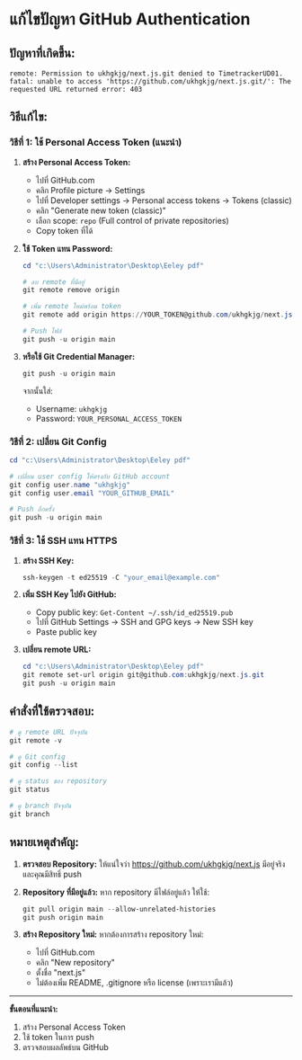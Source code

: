 # แก้ไขปัญหา GitHub Authentication

## ปัญหาที่เกิดขึ้น:
```
remote: Permission to ukhgkjg/next.js.git denied to TimetrackerUD01.
fatal: unable to access 'https://github.com/ukhgkjg/next.js.git/': The requested URL returned error: 403
```

## วิธีแก้ไข:

### วิธีที่ 1: ใช้ Personal Access Token (แนะนำ)

1. **สร้าง Personal Access Token:**
   - ไปที่ GitHub.com
   - คลิก Profile picture → Settings
   - ไปที่ Developer settings → Personal access tokens → Tokens (classic)
   - คลิก "Generate new token (classic)"
   - เลือก scope: `repo` (Full control of private repositories)
   - Copy token ที่ได้

2. **ใช้ Token แทน Password:**
   ```powershell
   cd "c:\Users\Administrator\Desktop\Eeley pdf"
   
   # ลบ remote ที่มีอยู่
   git remote remove origin
   
   # เพิ่ม remote ใหม่พร้อม token
   git remote add origin https://YOUR_TOKEN@github.com/ukhgkjg/next.js.git
   
   # Push ไฟล์
   git push -u origin main
   ```

3. **หรือใช้ Git Credential Manager:**
   ```powershell
   git push -u origin main
   ```
   จากนั้นใส่:
   - Username: `ukhgkjg`
   - Password: `YOUR_PERSONAL_ACCESS_TOKEN`

### วิธีที่ 2: เปลี่ยน Git Config

```powershell
cd "c:\Users\Administrator\Desktop\Eeley pdf"

# เปลี่ยน user config ให้ตรงกับ GitHub account
git config user.name "ukhgkjg"
git config user.email "YOUR_GITHUB_EMAIL"

# Push อีกครั้ง
git push -u origin main
```

### วิธีที่ 3: ใช้ SSH แทน HTTPS

1. **สร้าง SSH Key:**
   ```powershell
   ssh-keygen -t ed25519 -C "your_email@example.com"
   ```

2. **เพิ่ม SSH Key ไปยัง GitHub:**
   - Copy public key: `Get-Content ~/.ssh/id_ed25519.pub`
   - ไปที่ GitHub Settings → SSH and GPG keys → New SSH key
   - Paste public key

3. **เปลี่ยน remote URL:**
   ```powershell
   cd "c:\Users\Administrator\Desktop\Eeley pdf"
   git remote set-url origin git@github.com:ukhgkjg/next.js.git
   git push -u origin main
   ```

## คำสั่งที่ใช้ตรวจสอบ:

```powershell
# ดู remote URL ปัจจุบัน
git remote -v

# ดู Git config
git config --list

# ดู status ของ repository
git status

# ดู branch ปัจจุบัน
git branch
```

## หมายเหตุสำคัญ:

1. **ตรวจสอบ Repository:** ให้แน่ใจว่า https://github.com/ukhgkjg/next.js มีอยู่จริงและคุณมีสิทธิ์ push

2. **Repository ที่มีอยู่แล้ว:** หาก repository มีไฟล์อยู่แล้ว ให้ใช้:
   ```powershell
   git pull origin main --allow-unrelated-histories
   git push origin main
   ```

3. **สร้าง Repository ใหม่:** หากต้องการสร้าง repository ใหม่:
   - ไปที่ GitHub.com
   - คลิก "New repository"
   - ตั้งชื่อ "next.js"
   - ไม่ต้องเพิ่ม README, .gitignore หรือ license (เพราะเรามีแล้ว)

---

**ขั้นตอนที่แนะนำ:**
1. สร้าง Personal Access Token
2. ใช้ token ในการ push
3. ตรวจสอบผลลัพธ์บน GitHub
